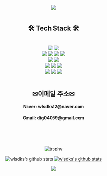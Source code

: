 

<div align=center> 
  <img src="https://capsule-render.vercel.app/api?type=wave&color=F5ECCE&height=300&width=1000&section=header&text=Jinan's%20Profile&fontSize=90" />
  <br><br>
  
  <h2 align="center"><b>🛠 Tech Stack 🛠</b></h2>
</br>
  <img src="https://img.shields.io/badge/java-007396?style=for-the-badge&logo=java&logoColor=white"> 
  <img src="https://img.shields.io/badge/python-3776AB?style=for-the-badge&logo=python&logoColor=white"> 
  <br>
  
  <img src="https://img.shields.io/badge/html5-E34F26?style=for-the-badge&logo=html5&logoColor=white"> 
  <img src="https://img.shields.io/badge/css-1572B6?style=for-the-badge&logo=css3&logoColor=white"> 
  <img src="https://img.shields.io/badge/javascript-F7DF1E?style=for-the-badge&logo=javascript&logoColor=black"> 
  <img src="https://img.shields.io/badge/jquery-0769AD?style=for-the-badge&logo=jquery&logoColor=white">
  <br>
  
  <img src="https://img.shields.io/badge/mysql-4479A1?style=for-the-badge&logo=mysql&logoColor=white"> 
  <img src="https://img.shields.io/badge/react-61DAFB?style=for-the-badge&logo=react&logoColor=black"> 
  <br>
  
  <img src="https://img.shields.io/badge/spring-6DB33F?style=for-the-badge&logo=spring&logoColor=white"> 
  <img src="https://img.shields.io/badge/springboot-6DB33F?style=for-the-badge&logo=springboot&logoColor=white"> 
  <img src="https://img.shields.io/badge/amazonaws-232F3E?style=for-the-badge&logo=amazonaws&logoColor=white"> 
  <br>

  
  <img src="https://img.shields.io/badge/github-181717?style=for-the-badge&logo=github&logoColor=white">
  <img src="https://img.shields.io/badge/git-F05032?style=for-the-badge&logo=git&logoColor=white">
  <img src="https://img.shields.io/badge/fontawesome-339AF0?style=for-the-badge&logo=fontawesome&logoColor=white">
  <br><br>

  <h2> ✉이메일 주소✉ </h2>
  <h4>Naver: wlsdks12@naver.com</h4>
  <h4>Gmail: dig04059@gmail.com</h4>
  <br><br><br>
  
  
![trophy](https://github-profile-trophy.vercel.app/?username=wlsdks)<br><br>
![wlsdks's github stats](https://github-readme-stats.vercel.app/api?username=wlsdks&show_icons=true)
[![wlsdks's github stats](https://github-readme-stats.vercel.app/api/top-langs/?username=wlsdks&show_icons=true&hide_border=true&title_color=004386&icon_color=004386&layout=compact)](https://github.com/wlsdks)<br>

<a href="https://hits.seeyoufarm.com"><img src="https://hits.seeyoufarm.com/api/count/incr/badge.svg?url=https%3A%2F%2Fgithub.com%2Fwlsdks%2Fhit-counter&count_bg=%23BDC6C5&title_bg=%23868080&icon=airplayvideo.svg&icon_color=%23FDEDED&title=%EC%A1%B0%ED%9A%8C%EC%88%98&edge_flat=false"/></a>
  
</div>
